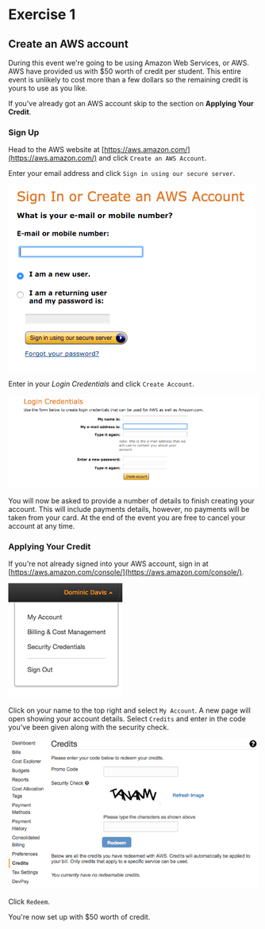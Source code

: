 # Exercise 1

## Create an AWS account

During this event we're going to be using Amazon Web Services, or AWS. AWS have provided us with &#36;50 worth of credit per student. This entire event is unlikely to cost more than a few dollars so the remaining credit is yours to use as you like.

If you've already got an AWS account skip to the section on **Applying Your Credit**.

### Sign Up

Head to the AWS website at [https://aws.amazon.com/](https://aws.amazon.com/) and click `Create an AWS Account`.

Enter your email address and click `Sign in using our secure server`.

![Sign In or Create an AWS Account](images/exercise-1-1.png)

Enter in your _Login Credentials_ and click `Create Account`.

![Login Credentials](images/exercise-1-2.png)

You will now be asked to provide a number of details to finish creating your account. This will include payments details, however, no payments will be taken from your card. At the end of the event you are free to cancel your account at any time.

### Applying Your Credit

If you're not already signed into your AWS account, sign in at [https://aws.amazon.com/console/](https://aws.amazon.com/console/).

![My Account](images/exercise-1-3.png)

Click on your name to the top right and select `My Account`. A new page will open showing your account details. Select `Credits` and enter in the code you've been given along with the security check.

![Redeem Credits](images/exercise-1-4.png)

Click `Redeem`.

You're now set up with &#36;50 worth of credit.

